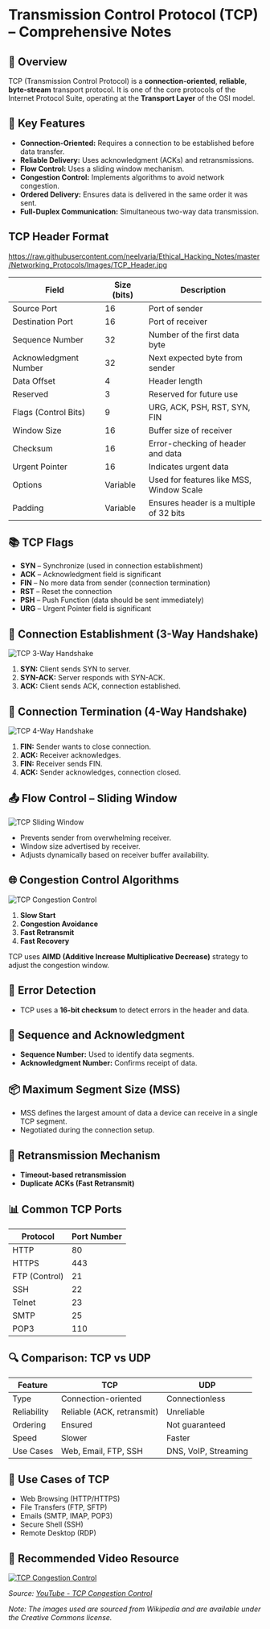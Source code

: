
# Transmission Control Protocol (TCP) – Comprehensive Notes

## 📌 Overview

TCP (Transmission Control Protocol) is a **connection-oriented**, **reliable**, **byte-stream** transport protocol. It is one of the core protocols of the Internet Protocol Suite, operating at the **Transport Layer** of the OSI model.

## 🔑 Key Features

- **Connection-Oriented:** Requires a connection to be established before data transfer.
- **Reliable Delivery:** Uses acknowledgment (ACKs) and retransmissions.
- **Flow Control:** Uses a sliding window mechanism.
- **Congestion Control:** Implements algorithms to avoid network congestion.
- **Ordered Delivery:** Ensures data is delivered in the same order it was sent.
- **Full-Duplex Communication:** Simultaneous two-way data transmission.

## TCP Header Format

https://raw.githubusercontent.com/neelvaria/Ethical_Hacking_Notes/master/Networking_Protocols/Images/TCP_Header.jpg



| Field                     | Size (bits) | Description                              |
|---------------------------|-------------|------------------------------------------|
| Source Port               | 16          | Port of sender                           |
| Destination Port          | 16          | Port of receiver                         |
| Sequence Number           | 32          | Number of the first data byte            |
| Acknowledgment Number     | 32          | Next expected byte from sender           |
| Data Offset               | 4           | Header length                            |
| Reserved                  | 3           | Reserved for future use                  |
| Flags (Control Bits)      | 9           | URG, ACK, PSH, RST, SYN, FIN             |
| Window Size               | 16          | Buffer size of receiver                  |
| Checksum                  | 16          | Error-checking of header and data        |
| Urgent Pointer            | 16          | Indicates urgent data                    |
| Options                   | Variable    | Used for features like MSS, Window Scale |
| Padding                   | Variable    | Ensures header is a multiple of 32 bits  |

## 📚 TCP Flags

- **SYN** – Synchronize (used in connection establishment)
- **ACK** – Acknowledgment field is significant
- **FIN** – No more data from sender (connection termination)
- **RST** – Reset the connection
- **PSH** – Push Function (data should be sent immediately)
- **URG** – Urgent Pointer field is significant

## 🔄 Connection Establishment (3-Way Handshake)

![TCP 3-Way Handshake](https://upload.wikimedia.org/wikipedia/commons/5/5c/TCP_3-way_handshake.png)

1. **SYN:** Client sends SYN to server.
2. **SYN-ACK:** Server responds with SYN-ACK.
3. **ACK:** Client sends ACK, connection established.

## 🔁 Connection Termination (4-Way Handshake)

![TCP 4-Way Handshake](https://upload.wikimedia.org/wikipedia/commons/2/21/TCP_connection_termination.svg)

1. **FIN:** Sender wants to close connection.
2. **ACK:** Receiver acknowledges.
3. **FIN:** Receiver sends FIN.
4. **ACK:** Sender acknowledges, connection closed.

## 📤 Flow Control – Sliding Window

![TCP Sliding Window](https://upload.wikimedia.org/wikipedia/commons/3/3c/Sliding_window.svg)

- Prevents sender from overwhelming receiver.
- Window size advertised by receiver.
- Adjusts dynamically based on receiver buffer availability.

## 🌐 Congestion Control Algorithms

![TCP Congestion Control](https://upload.wikimedia.org/wikipedia/commons/3/3c/TCP_congestion_control.svg)

1. **Slow Start**
2. **Congestion Avoidance**
3. **Fast Retransmit**
4. **Fast Recovery**

TCP uses **AIMD (Additive Increase Multiplicative Decrease)** strategy to adjust the congestion window.

## 🧪 Error Detection

- TCP uses a **16-bit checksum** to detect errors in the header and data.

## 🧠 Sequence and Acknowledgment

- **Sequence Number:** Used to identify data segments.
- **Acknowledgment Number:** Confirms receipt of data.

## 📦 Maximum Segment Size (MSS)

- MSS defines the largest amount of data a device can receive in a single TCP segment.
- Negotiated during the connection setup.

## 🔄 Retransmission Mechanism

- **Timeout-based retransmission**
- **Duplicate ACKs (Fast Retransmit)**

## 📊 Common TCP Ports

| Protocol         | Port Number |
|------------------|-------------|
| HTTP             | 80          |
| HTTPS            | 443         |
| FTP (Control)    | 21          |
| SSH              | 22          |
| Telnet           | 23          |
| SMTP             | 25          |
| POP3             | 110         |

## 🔍 Comparison: TCP vs UDP

| Feature         | TCP                         | UDP                         |
|-----------------|-----------------------------|-----------------------------|
| Type            | Connection-oriented         | Connectionless              |
| Reliability     | Reliable (ACK, retransmit)  | Unreliable                  |
| Ordering        | Ensured                     | Not guaranteed              |
| Speed           | Slower                      | Faster                      |
| Use Cases       | Web, Email, FTP, SSH        | DNS, VoIP, Streaming        |

## 📘 Use Cases of TCP

- Web Browsing (HTTP/HTTPS)
- File Transfers (FTP, SFTP)
- Emails (SMTP, IMAP, POP3)
- Secure Shell (SSH)
- Remote Desktop (RDP)

## 🎥 Recommended Video Resource

[![TCP Congestion Control](https://img.youtube.com/vi/cIHiSR4j3g4/0.jpg)](https://www.youtube.com/watch?v=cIHiSR4j3g4)

*Source: [YouTube - TCP Congestion Control](https://www.youtube.com/watch?v=cIHiSR4j3g4)*

*Note: The images used are sourced from Wikipedia and are available under the Creative Commons license.*
